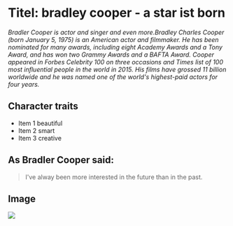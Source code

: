 # Titel:  bradley cooper - a star ist born
*Bradler Cooper is actor and singer and even more.Bradley Charles Cooper (born January 5, 1975) is an American actor and filmmaker. He has been nominated for many awards, including eight Academy Awards and a Tony Award, and has won two Grammy Awards and a BAFTA Award. Cooper appeared in Forbes Celebrity 100 on three occasions and Times list of 100 most influential people in the world in 2015. His films have grossed 11 billion worldwide and he was named one of the world's highest-paid actors for four years.*
## Character traits
* Item 1 beautiful
* Item 2 smart
* Item 3 creative
## As Bradler Cooper said:
> I've alway been more interested 
> in the future than in the past.
## Image
<img src="https://cdn.pixabay.com/photo/2020/04/14/17/44/guitar-5043613_960_720.jpg"/> 
